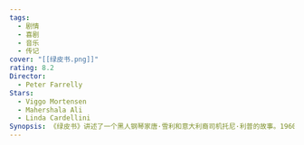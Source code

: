 ```yaml
---
tags:
  - 剧情
  - 喜剧
  - 音乐
  - 传记
cover: "[[绿皮书.png]]"
rating: 8.2
Director:
  - Peter Farrelly
Stars:
  - Viggo Mortensen
  - Mahershala Ali
  - Linda Cardellini
Synopsis: 《绿皮书》讲述了一个黑人钢琴家唐·雪利和意大利裔司机托尼·利普的故事。1960年代，唐·雪利计划在种族歧视严重的美国南部巡演，他雇佣了粗犷却机智的托尼作为司机兼保镖。两人性格截然不同，起初相处充满矛盾。唐是受人尊敬的音乐家，优雅而严谨；托尼粗俗直率，但为人幽默。随着旅程的深入，他们共同面对南方社会的偏见和不公，通过一次次冲突与磨合，逐渐建立起深厚的友谊。这段旅程不仅让托尼学会了尊重和理解，也让唐感受到友情和支持。两人突破种族和阶级的隔阂，最终成为彼此生命中不可或缺的朋友。《绿皮书》展现了尊重、理解与包容的重要性，证明了人与人之间的真正联系可以超越一切分歧。
---
```

